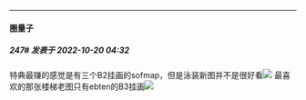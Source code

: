 

*****

####  圈量子  
##### 247#       发表于 2022-10-20 04:32

特典最赚的感觉是有三个B2挂画的sofmap，但是泳装新图并不是很好看<img src="https://static.saraba1st.com/image/smiley/face2017/019.png" referrerpolicy="no-referrer">
最喜欢的那张楼梯老图只有ebten的B3挂画<img src="https://static.saraba1st.com/image/smiley/face2017/134.png" referrerpolicy="no-referrer">

